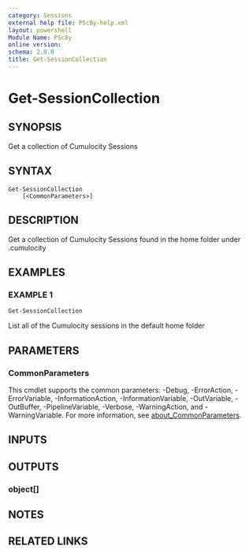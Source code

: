 ```yaml
---
category: Sessions
external help file: PSc8y-help.xml
layout: powershell
Module Name: PSc8y
online version:
schema: 2.0.0
title: Get-SessionCollection
---
```


# Get-SessionCollection

## SYNOPSIS
Get a collection of Cumulocity Sessions

## SYNTAX

```
Get-SessionCollection
	[<CommonParameters>]
```

## DESCRIPTION
Get a collection of Cumulocity Sessions found in the home folder under .cumulocity

## EXAMPLES

### EXAMPLE 1
```
Get-SessionCollection
```

List all of the Cumulocity sessions in the default home folder

## PARAMETERS

### CommonParameters
This cmdlet supports the common parameters: -Debug, -ErrorAction, -ErrorVariable, -InformationAction, -InformationVariable, -OutVariable, -OutBuffer, -PipelineVariable, -Verbose, -WarningAction, and -WarningVariable. For more information, see [about_CommonParameters](http://go.microsoft.com/fwlink/?LinkID=113216).

## INPUTS

## OUTPUTS

### object[]
## NOTES

## RELATED LINKS
